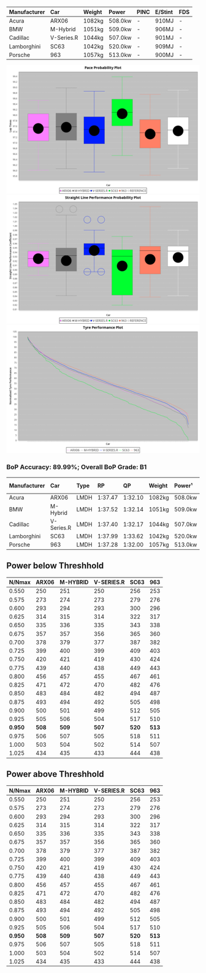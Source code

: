 | Manufacturer | Car        | Weight | Power   | PINC    | E/Stint | FDS     |
|:-|:-|:-|:-|:-|:-|:-|
| Acura        | ARX06      | 1082kg | 508.0kw |    -    | 910MJ   |    -    |
| BMW          | M-Hybrid   | 1051kg | 509.0kw |    -    | 906MJ   |    -    |
| Cadillac     | V-Series.R | 1044kg | 507.0kw |    -    | 901MJ   |    -    |
| Lamborghini  | SC63       | 1042kg | 520.0kw |    -    | 909MJ   |    -    |
| Porsche      | 963        | 1057kg | 513.0kw |    -    | 900MJ   |    -    |

![PACECHART](./IMG/ACOMETHOD.png)
![STRAIGHTLINEPERFORMANCECHART](./IMG/ACOMETHOD_sp.png)
![TYREPERFORMANCECHART](./IMG/ACOMETHOD_tw.png)

### BoP Accuracy: 89.99%; Overall BoP Grade: B1
| Manufacturer | Car        | Type | RP      | QP      | Weight | Power¹  | Threshhold | PINC    | Power²   | E/Stint | AVG Vmax  | FDS     | RDLC | L/Stint | BOP-Grade | Model Accuracy | Model Points | Match%  | SimDiff |
|:-|:-|:-|:-|:-|:-|:-|:-|:-|:-|:-|:-|:-|:-|:-|:-|:-|:-|:-|:-|
| Acura        | ARX06      | LMDH | 1:37.47 | 1:32.10 | 1082kg | 508.0kw | 210.0kph   |    -    | 508.00kw |  910MJ  | 305.72kph |    -    | 0.99 | 29      | -B1       | 100.00%        | 996          | 88.65%  | +0.13   |
| BMW          | M-Hybrid   | LMDH | 1:37.52 | 1:32.14 | 1051kg | 509.0kw | 210.0kph   |    -    | 509.00kw |  906MJ  | 307.64kph |    -    | 1.02 | 29      | ~A1       | 99.20%         | 3081         | 100.00% | +0.13   |
| Cadillac     | V-Series.R | LMDH | 1:37.40 | 1:32.17 | 1044kg | 507.0kw | 210.0kph   |    -    | 507.00kw |  901MJ  | 309.60kph |    -    | 1.03 | 29      | +A2       | 99.22%         | 5358         | 94.12%  | -0.20   |
| Lamborghini  | SC63       | LMDH | 1:37.99 | 1:33.62 | 1042kg | 520.0kw | 210.0kph   |    -    | 520.00kw |  909MJ  | 306.32kph |    -    | 1.06 | 30      | +C1       | 100.00%        | 784          | 77.72%  | #       |
| Porsche      | 963        | LMDH | 1:37.28 | 1:32.00 | 1057kg | 513.0kw | 210.0kph   |    -    | 513.00kw |  900MJ  | 307.36kph |    -    | 1.02 | 29      | -B1       | 99.87%         | 14199        | 89.44%  | +0.14   |

## Power below Threshhold
| N/Nmax    | ARX06   | M-HYBRID | V-SERIES.R | SC63    | 963     |
|:-|:-|:-|:-|:-|:-|
|  0.550    |  250    |  251     |  250       |  256    |  253    |
|  0.575    |  273    |  274     |  273       |  279    |  276    |
|  0.600    |  293    |  294     |  293       |  300    |  296    |
|  0.625    |  314    |  315     |  314       |  322    |  317    |
|  0.650    |  335    |  336     |  335       |  343    |  338    |
|  0.675    |  357    |  357     |  356       |  365    |  360    |
|  0.700    |  378    |  379     |  377       |  387    |  382    |
|  0.725    |  399    |  400     |  399       |  409    |  403    |
|  0.750    |  420    |  421     |  419       |  430    |  424    |
|  0.775    |  439    |  440     |  438       |  449    |  443    |
|  0.800    |  456    |  457     |  455       |  467    |  461    |
|  0.825    |  471    |  472     |  470       |  482    |  476    |
|  0.850    |  483    |  484     |  482       |  494    |  487    |
|  0.875    |  493    |  494     |  492       |  505    |  498    |
|  0.900    |  500    |  501     |  499       |  512    |  505    |
|  0.925    |  505    |  506     |  504       |  517    |  510    |
| **0.950** | **508** | **509**  | **507**    | **520** | **513** |
|  0.975    |  506    |  507     |  505       |  518    |  511    |
|  1.000    |  503    |  504     |  502       |  514    |  507    |
|  1.025    |  434    |  435     |  433       |  444    |  438    |

## Power above Threshhold
| N/Nmax    | ARX06   | M-HYBRID | V-SERIES.R | SC63    | 963     |
|:-|:-|:-|:-|:-|:-|
|  0.550    |  250    |  251     |  250       |  256    |  253    |
|  0.575    |  273    |  274     |  273       |  279    |  276    |
|  0.600    |  293    |  294     |  293       |  300    |  296    |
|  0.625    |  314    |  315     |  314       |  322    |  317    |
|  0.650    |  335    |  336     |  335       |  343    |  338    |
|  0.675    |  357    |  357     |  356       |  365    |  360    |
|  0.700    |  378    |  379     |  377       |  387    |  382    |
|  0.725    |  399    |  400     |  399       |  409    |  403    |
|  0.750    |  420    |  421     |  419       |  430    |  424    |
|  0.775    |  439    |  440     |  438       |  449    |  443    |
|  0.800    |  456    |  457     |  455       |  467    |  461    |
|  0.825    |  471    |  472     |  470       |  482    |  476    |
|  0.850    |  483    |  484     |  482       |  494    |  487    |
|  0.875    |  493    |  494     |  492       |  505    |  498    |
|  0.900    |  500    |  501     |  499       |  512    |  505    |
|  0.925    |  505    |  506     |  504       |  517    |  510    |
| **0.950** | **508** | **509**  | **507**    | **520** | **513** |
|  0.975    |  506    |  507     |  505       |  518    |  511    |
|  1.000    |  503    |  504     |  502       |  514    |  507    |
|  1.025    |  434    |  435     |  433       |  444    |  438    |
